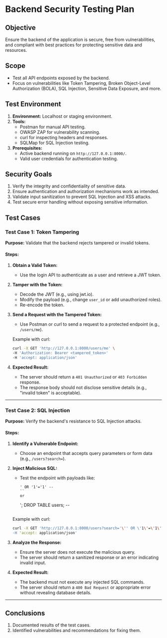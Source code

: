 # Backend Security Testing Plan

## **Objective**
Ensure the backend of the application is secure, free from vulnerabilities, and compliant with best practices for protecting sensitive data and resources.


## **Scope**
- Test all API endpoints exposed by the backend.
- Focus on vulnerabilities like Token Tampering, Broken Object-Level Authorization (BOLA), SQL Injection, Sensitive Data Exposure, and more.


## **Test Environment**
1. **Environment:** Localhost or staging environment.
2. **Tools:**
   - Postman for manual API testing.
   - OWASP ZAP for vulnerability scanning.
   - curl for inspecting headers and responses.
   - SQLMap for SQL Injection testing.
3. **Prerequisites:**
   - Active backend running on `http://127.0.0.1:8000/`.
   - Valid user credentials for authentication testing.


## **Security Goals**
1. Verify the integrity and confidentiality of sensitive data.
2. Ensure authentication and authorization mechanisms work as intended.
3. Validate input sanitization to prevent SQL Injection and XSS attacks.
4. Test secure error handling without exposing sensitive information.


## **Test Cases**

### **Test Case 1: Token Tampering**
**Purpose:** Validate that the backend rejects tampered or invalid tokens.

#### **Steps:**
1. **Obtain a Valid Token:**
   - Use the login API to authenticate as a user and retrieve a JWT token.

2. **Tamper with the Token:**
   - Decode the JWT (e.g., using jwt.io).
   - Modify the payload (e.g., change `user_id` or add unauthorized roles).
   - Re-encode the token.

3. **Send a Request with the Tampered Token:**
   - Use Postman or curl to send a request to a protected endpoint (e.g., `/users/me`).

   Example with curl:
   ```bash
   curl -X GET 'http://127.0.0.1:8000/users/me' \
   -H 'Authorization: Bearer <tampered_token>'
   -H 'accept: application/json'
   ```

4. **Expected Result:**
   - The server should return a `401 Unauthorized` or `403 Forbidden` response.
   - The response body should not disclose sensitive details (e.g., "invalid token" is acceptable).

---

### **Test Case 2: SQL Injection**
**Purpose:** Verify the backend's resistance to SQL Injection attacks.

#### **Steps:**
1. **Identify a Vulnerable Endpoint:**
   - Choose an endpoint that accepts query parameters or form data (e.g., `/users?search=`).

2. **Inject Malicious SQL:**
   - Test the endpoint with payloads like:
     ```
     ' OR '1'='1' --
     ``
     or
     ```
     '; DROP TABLE users; --
     ```

   Example with curl:
   ```bash
   curl -X GET 'http://127.0.0.1:8000/users?search='\'' OR \'1\'=\'1\' --' \
   -H 'accept: application/json'
   ```

3. **Analyze the Response:**
   - Ensure the server does not execute the malicious query.
   - The server should return a sanitized response or an error indicating invalid input.

4. **Expected Result:**
   - The backend must not execute any injected SQL commands.
   - The server should return a `400 Bad Request` or appropriate error without revealing database details.

---

## **Conclusions**
1. Documented results of the test cases.
2. Identified vulnerabilities and recommendations for fixing them.

